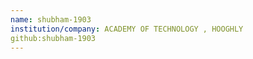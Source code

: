 ```yaml
---
name: shubham-1903
institution/company: ACADEMY OF TECHNOLOGY , HOOGHLY
github:shubham-1903
---
```

